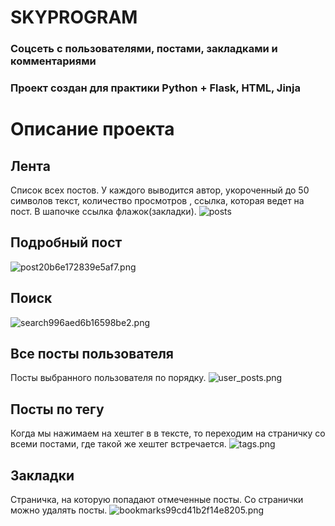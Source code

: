# SKYPROGRAM

### Соцсеть с пользователями, постами, закладками и комментариями
### Проект создан для практики Python + Flask, HTML, Jinja

# Описание проекта
## Лента
Список всех постов. У каждого выводится автор, укороченный до 50 символов текст, количество просмотров , ссылка, которая ведет на пост. В шапочке ссылка флажок(закладки).
![posts](https://github.com/R0ryMercury/skyprogram/blob/master/readme_files/posts.gif)
## Подробный пост
![post20b6e172839e5af7.png](https://s5.gifyu.com/images/post20b6e172839e5af7.png)
## Поиск
![search996aed6b16598be2.png](https://s4.gifyu.com/images/search996aed6b16598be2.png)
## Все посты пользователя
Посты выбранного пользователя по порядку.
![user_posts.png](https://s5.gifyu.com/images/user_posts.png)
## Посты по тегу
Когда мы нажимаем на хештег в в тексте, то переходим на страничку со всеми постами, где такой же хештег встречается.
![tags.png](https://s4.gifyu.com/images/tags.png)
## Закладки
Страничка, на которую попадают отмеченные посты. Со странички можно удалять посты.
![bookmarks99cd41b2f14e8205.png](https://s5.gifyu.com/images/bookmarks99cd41b2f14e8205.png)
